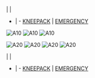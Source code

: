  |  | 
- | - 
[KNEEPACK](/VIPER/388KNEE11.pdf) | [EMERGENCY](/VIPER/EMERG191221.pdf)

![A10](/FLIPS/BB_VFR_OMAM_000.png)
![A10](/FLIPS/BB_VFR_OMAM_003.png)
![A10](/FLIPS/OMAM_GND.png)

![A20](/FLIPS/BB_VFR_OMAL_001.png)
![A20](/FLIPS/BB_VFR_OMAL_002.png)
![A20](/FLIPS/BB_VFR_OMAL_003.png)
![A20](/FLIPS/BB_OMAL_GND.png)

 |  | 
- | - 
[KNEEPACK](/VIPER/388KNEE11.pdf) | [EMERGENCY](/VIPER/EMERG191221.pdf)
